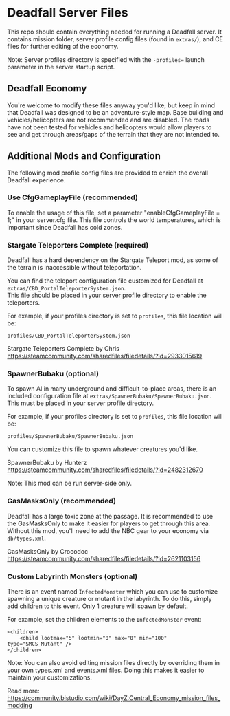 # Deadfall Server Files

This repo should contain everything needed for running a Deadfall server.  It contains mission folder,
server profile config files (found in `extras/`), and CE files for further editing of the economy.

Note: Server profiles directory is specified with the `-profiles=` launch parameter in the server startup
script.

## Deadfall Economy 

You're welcome to modify these files anyway you'd like, but keep in mind that Deadfall was designed
to be an adventure-style map.  Base building and vehicles/helicopters are not recommended and are disabled.
The roads have not been tested for vehicles and helicopters would allow players to see and get through 
areas/gaps of the terrain that they are not intended to.

## Additional Mods and Configuration

The following mod profile config files are provided to enrich the overall Deadfall experience.

### Use CfgGameplayFile (recommended)

To enable the usage of this file, set a parameter "enableCfgGameplayFile = 1;" in your server.cfg file.  This
file controls the world temperatures, which is important since Deadfall has cold zones.

### Stargate Teleporters Complete (required)

Deadfall has a hard dependency on the Stargate Teleport mod, as some of the terrain is inaccessible without
teleportation.

You can find the teleport configuration file customized for Deadfall at `extras/CBD_PortalTeleporterSystem.json`.  
This file should be placed in your server profile directory to enable the teleporters.

For example, if your profiles directory is set to `profiles`, this file location will be:

```
profiles/CBD_PortalTeleporterSystem.json
```

Stargate Teleporters Complete by Chris
https://steamcommunity.com/sharedfiles/filedetails/?id=2933015619

### SpawnerBubaku (optional)

To spawn AI in many underground and difficult-to-place areas, there is an included configuration file at
`extras/SpawnerBubaku/SpawnerBubaku.json`.  This must be placed in your server profile directory.

For example, if your profiles directory is set to `profiles`, this file location will be:

```
profiles/SpawnerBubaku/SpawnerBubaku.json
```

You can customize this file to spawn whatever creatures you'd like.

SpawnerBubaku by Hunterz
https://steamcommunity.com/sharedfiles/filedetails/?id=2482312670

Note: This mod can be run server-side only.

### GasMasksOnly (recommended)

Deadfall has a large toxic zone at the passage.  It is recommended to use the GasMasksOnly to make it
easier for players to get through this area.  Without this mod, you'll need to add the NBC gear to your
economy via `db/types.xml`.

GasMasksOnly by Crocodoc
https://steamcommunity.com/sharedfiles/filedetails/?id=2621103156


### Custom Labyrinth Monsters (optional)

There is an event named `InfectedMonster` which you can use to customize spawning a unique creature or
mutant in the labyrinth.  To do this, simply add children to this event.  Only 1 creature will spawn by default.

For example, set the children elements to the `InfectedMonster` event:

```
<children>
    <child lootmax="5" lootmin="0" max="0" min="100" type="SMCS_Mutant" />
</children>
```

Note: You can also avoid editing mission files directly by overriding them in your own types.xml and events.xml
files.  Doing this makes it easier to maintain your customizations.

Read more: https://community.bistudio.com/wiki/DayZ:Central_Economy_mission_files_modding
